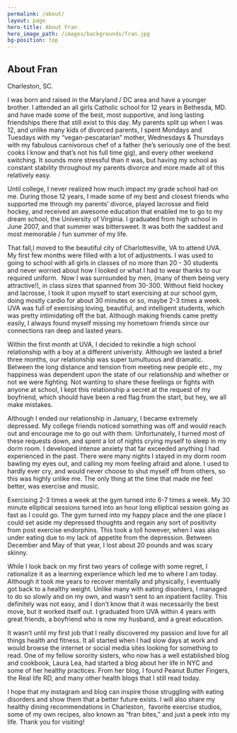 ```yaml
---
permalink: /about/
layout: page
hero-title: About Fran
hero_image_path: /images/backgrounds/fran.jpg
bg-position: top
---
```


<div class="container default about"><div class="default"><h2 class="trafalgar text-center">About Fran</h2><p>Charleston, SC.</p><p>I was born and raised in the Maryland / DC area and have a younger brother. I attended an all girls Catholic school for 12 years in Bethesda, MD. and have made some of the best, most supportive, and long lasting friendships there that still exist to this day. My parents split up when I was 12, and unlike many kids of divorced parents, I spent Mondays and Tuesdays with my &ldquo;vegan-pescatarian&rdquo; mother, Wednesdays &amp; Thursdays with my fabulous carnivorous chef of a father (he&rsquo;s seriously one of the best cooks I know and that&rsquo;s not his full time gig), and every other weekend switching. It sounds more stressful than it was, but having my school as constant stability throughout my parents divorce and more made all of this relatively easy.</p><p>Until college, I never realized how much impact my grade school had on me. During those 12 years, I made some of my best and closest friends who supported me through my parents&rsquo; divorce, played lacrosse and field hockey, and received an awesome education that enabled me to go to my dream school, the University of Virginia. I graduated from high school in June 2007, and that summer was bittersweet. It was both the saddest and most memorable / fun summer of my life.</p><p>That fall,I moved to the beautiful city of Charlottesville, VA to attend UVA. My first few months were filled with a lot of adjustments. I was used to going to school with all girls in classes of no more than 20 - 30 students and never worried about how I looked or what I had to wear thanks to our required uniform. &nbsp;Now I was surrounded by men, (many of them being very attractive!), in class sizes that spanned from 30-300. Without field hockey and lacrosse, I took it upon myself to start exercising at our school gym, doing mostly cardio for about 30 minutes or so, maybe 2-3 times a week. UVA was full of exercising loving, beautiful, and intelligent students, which was pretty intimidating off the bat. Although making friends came pretty easily, I always found myself missing my hometown friends since our connections ran deep and lasted years.</p><p>Within the first month at UVA, I decided to rekindle a high school relationship with a boy at a different univeristy. Although we lasted a brief three months, our relationship was super tumultuous and dramatic. Between the long distance and tension from meeting new people etc., my happiness was dependent upon the state of our relationship and whether or not we were fighting. Not wanting to share these feelings or fights with anyone at school, I kept this relationship a secret at the request of my boyfriend, which should have been a red flag from the start, but hey, we all make mistakes.</p><p>Although I ended our relationship in January, I became extremely depressed. My college friends noticed something was off and would reach out and encourage me to go out with them. Unfortunately, I turned most of these requests down, and spent a lot of nights crying myself to sleep in my dorm room. I developed intense anxiety that far exceeded anything I had experienced in the past. There were many nights I stayed in my dorm room bawling my eyes out, and calling my mom feeling afraid and alone. I used to hardly ever cry, and would never choose to shut myself off from others, so this was highly unlike me. The only thing at the time that made me feel better, was exercise and music.</p><p>Exercising 2-3 times a week at the gym turned into 6-7 times a week. My 30 minute elliptical sessions turned into an hour long elliptical session going as fast as I could go. The gym turned into my happy place and the one place I could set aside my depressed thoughts and regain any sort of positivity from post exercise endorphins. This took a toll however, when I was also under eating due to my lack of appetite from the depression. Between December and May of that year, I lost about 20 pounds and was scary skinny.</p><p>While I look back on my first two years of college with some regret, I rationalize it as a learning experience which led me to where I am today. Although it took me years to recover mentally and physically, I eventually got back to a healthy weight. Unlike many with eating disorders, I managed to do so slowly and on my own, and wasn&rsquo;t sent to an inpatient facility. This definitely was not easy, and I don&rsquo;t know that it was necessarily the best move, but it worked itself out. I graduated from UVA within 4 years with great friends, a boyfriend who is now my husband, and a great education.</p><p>It wasn&rsquo;t until my first job that I really discovered my passion and love for all things health and fitness. It all started when I had slow days at work and would browse the internet or social media sites looking for something to read. One of my fellow sorority sisters, who now has a well established blog and cookbook, Laura Lea, had started a blog about her life in NYC and some of her healthy practices. From her blog, I found Peanut Butter Fingers, the Real life RD, and many other health blogs that I still read today.</p><p>I hope that my instagram and blog can inspire those struggling with eating disorders and show them that a better future exists. I will also share my healthy dining recommendations in Charleston, &nbsp;favorite exercise studios, some of my own recipes, also known as &ldquo;fran bites,&rdquo; and just a peek into my life. Thank you for visiting!</p></div></div>